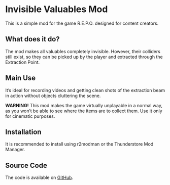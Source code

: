 # Invisible Valuables Mod

This is a simple mod for the game R.E.P.O. designed for content creators.

## What does it do?

The mod makes all valuables completely invisible. However, their colliders still exist, so they can be picked up by the player and extracted through the Extraction Point.

## Main Use

It’s ideal for recording videos and getting clean shots of the extraction beam in action without objects cluttering the scene.

**WARNING!** This mod makes the game virtually unplayable in a normal way, as you won’t be able to see where the items are to collect them. Use it only for cinematic purposes.

## Installation

It is recommended to install using r2modman or the Thunderstore Mod Manager.

## Source Code

The code is available on [GitHub](https://github.com/Gambrinus69/REPO-InvisibleValuablesMod).
